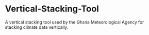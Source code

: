 # Vertical-Stacking-Tool
A vertical stacking tool used by the Ghana Meteorological Agency for stacking climate data vertically.
